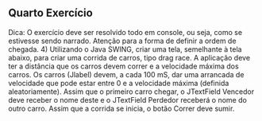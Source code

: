 ## Quarto Exercício
Dica: O exercício deve ser resolvido todo em console, ou seja, como se estivesse sendo narrado. Atenção para a forma de definir a ordem de chegada.
4) Utilizando o Java SWING, criar uma tela, semelhante à tela abaixo, para criar uma corrida de carros, tipo drag race. A aplicação deve ter a distância que os carros devem correr e a velocidade máxima dos carros. Os carros (Jlabel) devem, a cada 100 mS, dar uma arrancada de velocidade que pode estar entre 0 e a velocidade máxima (definida aleatoriamente).
Assim que o primeiro carro chegar, o JTextField Vencedor deve receber o nome deste e o JTextField Perdedor receberá
o nome do outro carro. Assim que a corrida se inicia, o botão Correr deve sumir.